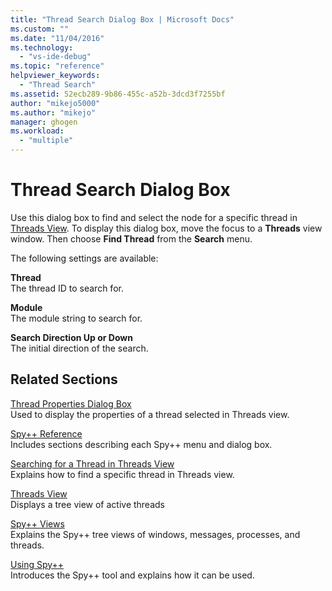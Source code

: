 ```yaml
---
title: "Thread Search Dialog Box | Microsoft Docs"
ms.custom: ""
ms.date: "11/04/2016"
ms.technology: 
  - "vs-ide-debug"
ms.topic: "reference"
helpviewer_keywords: 
  - "Thread Search"
ms.assetid: 52ecb289-9b86-455c-a52b-3dcd3f7255bf
author: "mikejo5000"
ms.author: "mikejo"
manager: ghogen
ms.workload: 
  - "multiple"
---
```

# Thread Search Dialog Box
Use this dialog box to find and select the node for a specific thread in [Threads View](../debugger/threads-view.md). To display this dialog box, move the focus to a **Threads** view window. Then choose **Find Thread** from the **Search** menu.  
  
 The following settings are available:  
  
 **Thread**  
 The thread ID to search for.  
  
 **Module**  
 The module string to search for.  
  
 **Search Direction Up or Down**  
 The initial direction of the search.  
  
## Related Sections  
 [Thread Properties Dialog Box](../debugger/thread-properties-dialog-box.md)  
 Used to display the properties of a thread selected in Threads view.  
  
 [Spy++ Reference](../debugger/spy-increment-reference.md)  
 Includes sections describing each Spy++ menu and dialog box.  
  
 [Searching for a Thread in Threads View](../debugger/how-to-search-for-a-thread-in-threads-view.md)  
 Explains how to find a specific thread in Threads view.  
  
 [Threads View](../debugger/threads-view.md)  
 Displays a tree view of active threads  
  
 [Spy++ Views](../debugger/spy-increment-views.md)  
 Explains the Spy++ tree views of windows, messages, processes, and threads.  
  
 [Using Spy++](../debugger/using-spy-increment.md)  
 Introduces the Spy++ tool and explains how it can be used.